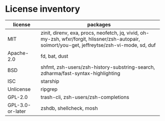 # License inventory

| license          | packages                                                                                                                                        |
| ---------------- | ----------------------------------------------------------------------------------------------------------------------------------------------- |
| MIT              | zinit, direnv, exa, procs, neofetch, jq, vivid, oh-my-zsh, wfxr/forgit, hlissner/zsh-autopair, soimort/you-get, jeffreytse/zsh-vi-mode, sd, duf |
| Apache-2.0       | fd, bat, dust                                                                                                                                   |
| BSD              | shfmt, zsh-users/zsh-history-substring-search, zdharma/fast-syntax-highlighting                                                                 |
| ISC              | starship                                                                                                                                        |
| Unlicense        | ripgrep                                                                                                                                         |
| GPL-2.0          | trash-cli, zsh-users/zsh-completions                                                                                                            |
| GPL-3.0-or-later | zshdb, shellcheck, mosh                                                                                                                         |
